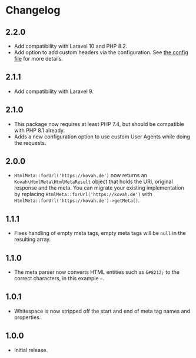 # Changelog

## 2.2.0

- Add compatibility with Laravel 10 and PHP 8.2.
- Add option to add custom headers via the configuration. See [the config file](./config/html-meta.php) for more details.

## 2.1.1

- Add compatibility with Laravel 9.

## 2.1.0

- This package now requires at least PHP 7.4, but should be compatible with PHP 8.1 already.
- Adds a new configuration option to use custom User Agents while doing the requests.

## 2.0.0

- `HtmlMeta::forUrl('https://kovah.de')` now returns an `Kovah\HtmlMeta\HtmlMetaResult` object that holds the URI, original response and the meta.
  You can migrate your existing implementation by replacing `HtmlMeta::forUrl('https://kovah.de')` with `HtmlMeta::forUrl('https://kovah.de')->getMeta()`.

## 1.1.1

- Fixes handling of empty meta tags, empty meta tags will be `null` in the resulting array.

## 1.1.0

- The meta parser now converts HTML entities such as `&#8212;` to the correct characters, in this example `—`.

## 1.0.1

- Whitespace is now stripped off the start and end of meta tag names and properties.

## 1.0.0

- Initial release.
